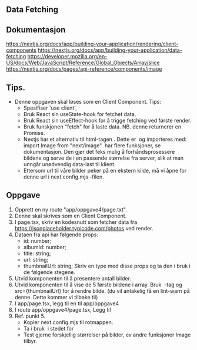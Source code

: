 ## Data Fetching

## Dokumentasjon
https://nextjs.org/docs/app/building-your-application/rendering/client-components
https://nextjs.org/docs/app/building-your-application/data-fetching
https://developer.mozilla.org/en-US/docs/Web/JavaScript/Reference/Global_Objects/Array/slice
https://nextjs.org/docs/pages/api-reference/components/image

## Tips.
* Denne oppgaven skal løses som en Client Component. Tips:
  - Spesifiser 'use client', 
  - Bruk React sin useState-hook for fetchet data. 
  - Bruk React sin useEffect-hook for å trigge fetching ved første render. 
  - Bruk funskjonen "fetch" for å laste data. NB. denne returnerer en Promise. 
  - Nextjs har et alternativ til html-tagen <img/>. Dette er <Image/> og importeres med: import Image from "next/image"
    <Image/> har flere funksjoner, se dokumentasjon. Den gjør det feks mulig å forhåndsprosessere bildene og serve de
    i en passende størrelse fra server, slik at man unngår unødvendig data-last til klient. 
  - Ettersom url til våre bilder peker på en ekstern kilde, må vi åpne for denne url i next.config.mjs -filen. 

## Oppgave 
1. Opprett en ny route "app/oppgave4/page.txt".
2. Denne skal skrives som en Client Component.
3. I page.tsx, skriv en kodesnutt som fetcher data fra https://jsonplaceholder.typicode.com/photos ved render.
4. Dataen fra api har følgende props:
     - id: number;
     - albumId: number;
     - title: string;
     - url: string;
     - thumbnailUrl: string;
  Skriv en type med disse props og ta den i bruk i de følgende stegene. 
5. Utvid komponenten til å presentere antall bilder. 
6. Utvid komponenten til å vise de 5 første bildene i array. Bruk <img/> -tag og src={thumbnailUrl} for å rendre bilde.
   (du vil antakelig få en lint-warn på denne. Dette kommer vi tilbake til)
7. I app/page.tsx, legg til en <Link> til app/oppgave4
8. I route app/oppgave4/page.tsx, Legg til <BackButton>
9. Ref. punkt 5. 
   - Kopier next.config.mjs til rotmappen. 
   - Ta i bruk <Image/> i stedet for <img/>
   - Test gjerne forskjellig størrelser på bilder, ev andre funksjoner Image tilbyr.  


